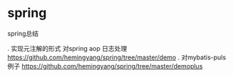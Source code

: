 # spring
spring总结


. 实现元注解的形式 对spring aop 日志处理 https://github.com/hemingyang/spring/tree/master/demo
. 对mybatis-puls例子 https://github.com/hemingyang/spring/tree/master/demoplus
